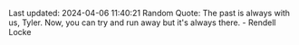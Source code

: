 Last updated: 2024-04-06 11:40:21
Random Quote: The past is always with us, Tyler. Now, you can try and run away but it's always there. - Rendell Locke